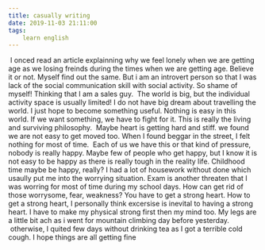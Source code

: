 ```yaml
---
title: casually writing
date: 2019-11-03 21:11:00
tags:
    learn english
---
```

 I onced read an article explainning why we feel lonely when we are getting age as we losing freinds during the times when we are getting age. Believe it or not. Myself find out the same. But i am an introvert person so that I was lack of the social communication skill with social activity. So shame of myself! Thinking that I am a sales guy.  The world is big, but the individual activity space is usually limited! I do not have big dream about travelling the world. I just hope to become something useful. Nothing is easy in this world. If we want something, we have to fight for it. This is really the living and surviving philosophy.  Maybe heart is getting hard and stiff. we found we are not easy to get moved too. When I found beggar in the street, I felt nothing for most of time.  Each of us we have this or that kind of pressure, nobody is really happy. Maybe few of people who get happy, but I know it is not easy to be happy as there is really tough in the reality life. Childhood time maybe be happy, really? I had a lot of housework without done which usaully put me into the worrying situation. Exam is another threaten that I was worring for most of time during my school days. How can get rid of those worrysome, fear, weakness? You have to get a strong heart. How to get a strong heart, I personally think excersise is inevital to having a strong heart. I have to make my physical strong first then my mind too. My legs are a little bit ach as i went for mountain climbing day before yesterday.  otherwise, I quited few days without drinking tea as I got a terrible cold cough. I hope things are all getting fine